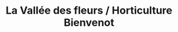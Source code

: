 ---
title: "La Vallée des fleurs / Horticulture Bienvenot"
url: /wisches/la-vallee-des-fleurs-horticulture-bienvenot/
shop: centre de jardinage
---